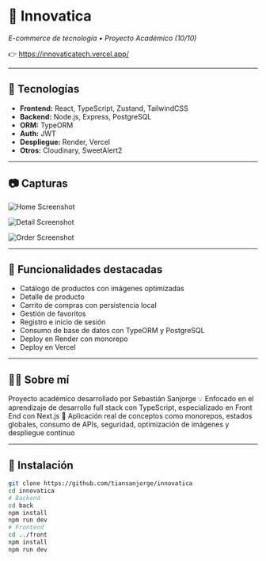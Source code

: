 # 🛒 Innovatica

_E-commerce de tecnología • Proyecto Académico (10/10)_

👉 https://innovaticatech.vercel.app/

---

## 🚀 Tecnologías

- **Frontend:** React, TypeScript, Zustand, TailwindCSS
- **Backend:** Node.js, Express, PostgreSQL
- **ORM:** TypeORM
- **Auth:** JWT
- **Despliegue:** Render, Vercel
- **Otros:** Cloudinary, SweetAlert2

---

## 📷 Capturas

![Home Screenshot](https://imgur.com/hkLWWrs)

![Detail Screenshot](https://imgur.com/yXxlSje)

![Order Screenshot](https://imgur.com/QZBeoiN)

---

## 🧠 Funcionalidades destacadas

- Catálogo de productos con imágenes optimizadas
- Detalle de producto
- Carrito de compras con persistencia local
- Gestión de favoritos
- Registro e inicio de sesión
- Consumo de base de datos con TypeORM y PostgreSQL
- Deploy en Render con monorepo
- Deploy en Vercel

---

## 👨‍💻 Sobre mí

Proyecto académico desarrollado por Sebastián Sanjorge
💡 Enfocado en el aprendizaje de desarrollo full stack con TypeScript, especializado en Front End con Next.js
🔧 Aplicación real de conceptos como monorepos, estados globales, consumo de APIs, seguridad, optimización de imágenes y despliegue continuo

---

## 🧪 Instalación

```bash
git clone https://github.com/tiansanjorge/innovatica
cd innovatica
# Backend
cd back
npm install
npm run dev
# Frontend
cd ../front
npm install
npm run dev
```
